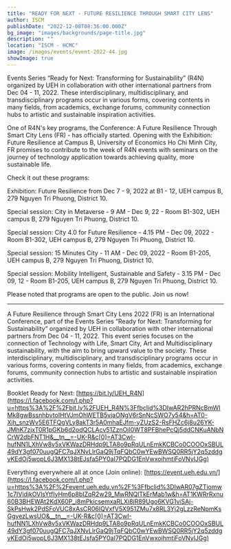 ```yaml
---
title: "READY FOR NEXT - FUTURE RESILIENCE THROUGH SMART CITY LENS"
author: ISCM
publishDate: "2022-12-08T08:36:00.000Z"
bg_image: "images/backgrounds/page-title.jpg"
description: "" 
location: "ISCM - HCMC"
image: /images/events/event-2022-44.jpg
showImage: true
---
```

Events Series “Ready for Next: Transforming for Sustainability” (R4N) organized by UEH in collaboration with other international partners from Dec 04 - 11, 2022. These interdisciplinary, multidisciplinary, and transdisciplinary programs occur in various forms, covering contents in many fields, from academics, exchange forums, community connection hubs to artistic and sustainable inspiration activities.

One of R4N's key programs, the Conference: A Future Resilience Through Smart City Lens (FR) - has officially started. Opening with the Exhibition: Future Resilience at Campus B, University of Economics Ho Chi Minh City, FR promises to contribute to the week of R4N events with seminars on the journey of technology application towards achieving quality, more sustainable life.

Check it out these programs:

Exhibition: Future Resilience from Dec 7 - 9, 2022 at B1 - 12, UEH campus B, 279 Nguyen Tri Phuong, District 10.

Special session: City in Metaverse - 9 AM - Dec 9, 22 -  Room B1-302, UEH campus B, 279 Nguyen Tri Phuong, District 10.

Special session: City 4.0 for Future Resilience - 4.15 PM - Dec 09, 2022 - Room B1-302, UEH campus B, 279 Nguyen Tri Phuong, District 10.

Special session: 15 Minutes City - 11 AM - Dec 09, 2022 -  Room B1-205, UEH campus B, 279 Nguyen Tri Phuong, District 10.

Special session: Mobility Intelligent, Sustainable and Safety - 3.15 PM - Dec 09, 12 - Room B1-205, UEH campus B, 279 Nguyen Tri Phuong, District 10.

Please noted that programs are open to the public. Join us now!

_____________________

A Future Resilience through Smart City Lens 2022 (FR) is an International Conference, part of the Events Series “Ready for Next: Transforming for Sustainability” organized by UEH in collaboration with other international partners from Dec 04 - 11, 2022. This event series focuses on the connection of Technology with Life, Smart City, Art and Multidisciplinary sustainability, with the aim to bring upward value to the society. These interdisciplinary, multidisciplinary, and transdisciplinary programs occur in various forms, covering contents in many fields, from academics, exchange forums, community connection hubs to artistic and sustainable inspiration activities.

Booklet Ready for Next: [https://bit.ly/UEH_R4N](https://l.facebook.com/l.php?u=https%3A%2F%2Fbit.ly%2FUEH_R4N%3Ffbclid%3DIwAR2hPRNcBmWIMk8gwBssnhbvtoIHtVJmOhWETB5vjaONgV6rSnNcSWO7y54&h=AT0-Xjh_snzWv5E6TFQgVLy8akT3r5A0mhaEJfm-yZUzS2-RsFHZc6j8u26YK-JMhK7zjxT0R1pGKb6d2odQCLAcv51ZznOjI0WT8PFBhePcQj5ddCNKuANbNCrW2dbFNT1H&__tn__=-UK-R&c[0]=AT3CwI-hufNN1LXhVw8v5xVKWazDRHdp9LTA8o9pRqULnEmkKCBCo0COOOxSBUL49dY3gf070uugQFC7qJXNvLlrGaQ9jTqFQbC0wYEwBWSQ0RR5jY2q5zddgyKEdOj5wopL6J3MX138tEJsfa5PY0aI7PQDG1EnVwxoihmtiFoVNylJGg)

Everything everywhere all at once (Join online): [https://event.ueh.edu.vn/](https://l.facebook.com/l.php?u=https%3A%2F%2Fevent.ueh.edu.vn%2F%3Ffbclid%3DIwAR07gZTiomw1c7IVidjkOVlsYtfIyHm6p8bIZqR2w29_MwRNQlTkErMab1w&h=AT1KWRrRxnu60B3BHEWAt2KdX60P_i8mPkicsemxaRLXi8jR89Ugo6KVG1viSAj-SkPsHwk2PdSFoVUC8xAsCR06IQVxfV5X951ZMu7x8RL3Yj2gLzzReNpmKsGgvezLwsUO&__tn__=-UK-R&c[0]=AT3CwI-hufNN1LXhVw8v5xVKWazDRHdp9LTA8o9pRqULnEmkKCBCo0COOOxSBUL49dY3gf070uugQFC7qJXNvLlrGaQ9jTqFQbC0wYEwBWSQ0RR5jY2q5zddgyKEdOj5wopL6J3MX138tEJsfa5PY0aI7PQDG1EnVwxoihmtiFoVNylJGg)